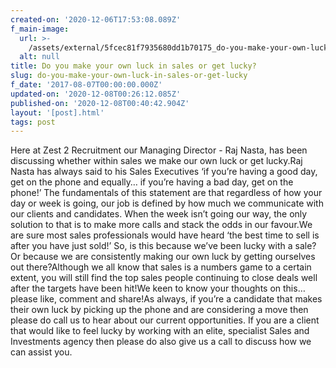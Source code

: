 ```yaml
---
created-on: '2020-12-06T17:53:08.089Z'
f_main-image:
  url: >-
    /assets/external/5fcec81f7935680dd1b70175_do-you-make-your-own-luck-in-sales-or-get-lucky.png
  alt: null
title: Do you make your own luck in sales or get lucky?
slug: do-you-make-your-own-luck-in-sales-or-get-lucky
f_date: '2017-08-07T00:00:00.000Z'
updated-on: '2020-12-08T00:26:12.085Z'
published-on: '2020-12-08T00:40:42.904Z'
layout: '[post].html'
tags: post
---
```


Here at Zest 2 Recruitment our Managing Director - Raj Nasta, has been discussing whether within sales we make our own luck or get lucky.Raj Nasta has always said to his Sales Executives ‘if you’re having a good day, get on the phone and equally… if you’re having a bad day, get on the phone!’ The fundamentals of this statement are that regardless of how your day or week is going, our job is defined by how much we communicate with our clients and candidates. When the week isn’t going our way, the only solution to that is to make more calls and stack the odds in our favour.We are sure most sales professionals would have heard ‘the best time to sell is after you have just sold!’ So, is this because we’ve been lucky with a sale? Or because we are consistently making our own luck by getting ourselves out there?Although we all know that sales is a numbers game to a certain extent, you will still find the top sales people continuing to close deals well after the targets have been hit!We keen to know your thoughts on this… please like, comment and share!As always, if you’re a candidate that makes their own luck by picking up the phone and are considering a move then please do call us to hear about our current opportunities. If you are a client that would like to feel lucky by working with an elite, specialist Sales and Investments agency then please do also give us a call to discuss how we can assist you.
